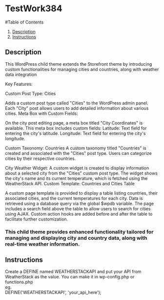 # TestWork384


#Table of Contents
1. [Description](#Description)
2. [Instructions](#Instructions)

## Description
This WordPress child theme extends the Storefront theme by introducing custom functionalities for managing cities and countries, along with weather data integration

Key Features:

Custom Post Type: Cities

Adds a custom post type called "Cities" to the WordPress admin panel.
Each "City" post allows users to add detailed information about various cities.
Meta Box with Custom Fields:

On the city post editing page, a meta box titled "City Coordinates" is available.
This meta box includes custom fields:
Latitude: Text field for entering the city's latitude.
Longitude: Text field for entering the city's longitude.

Custom Taxonomy: Countries
A custom taxonomy titled "Countries" is created and associated with the "Cities" post type.
Users can categorize cities by their respective countries.

City Weather Widget:
A custom widget is created to display information about a selected city from the "Cities" custom post type.
The widget shows the city's name and its current temperature, which is fetched using the WeatherStack API.
Custom Template: Countries and Cities Table

A custom page template is provided to display a table listing countries, their associated cities, and the current temperatures for each city.
Data is retrieved using a database query via the global $wpdb variable.
The page includes a search field above the table to allow users to search for cities using AJAX.
Custom action hooks are added before and after the table to facilitate further customization.

### This child theme provides enhanced functionality tailored for managing and displaying city and country data, along with real-time weather information.

## Instructions
Create a DEFINE named WEATHERSTACKAPI and put your API from WeatherStack as the value. You can make it in wp-config.php or functions.php\
eg.\
DEFINE('WEATHERSTACKAPI', 'your_api_here');
